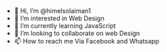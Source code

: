- 👋 Hi, I’m @himelsolaiman1
- 👀 I’m interested in Web Design
- 🌱 I’m currently learning JavaScript
- 💞️ I’m looking to collaborate on web Design
- 📫 How to reach me Via Facebook and Whatsapp

<!---
himelsolaiman1/himelsolaiman1 is a ✨ special ✨ repository because its `README.md` (this file) appears on your GitHub profile.
You can click the Preview link to take a look at your changes.
--->
